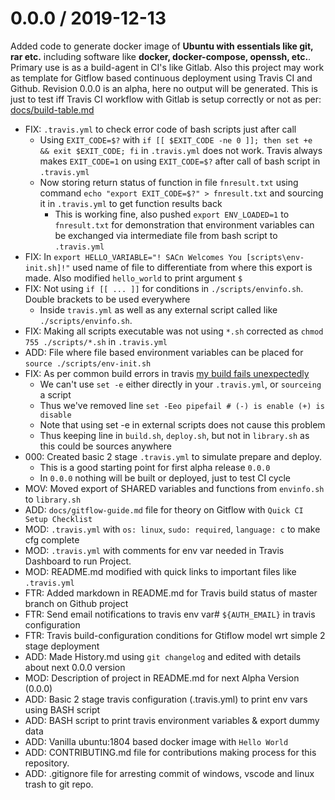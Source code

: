 # 0.0.0 / 2019-12-13

Added code to generate docker image of **Ubuntu with essentials like git, rar etc.** including software like **docker, docker-compose, openssh, etc.**. Primary use is as a build-agent in CI's like Gitlab. Also this project may work as template for Gitflow based continuous deployment using Travis CI and Github. Revision 0.0.0 is an alpha, here no output will be generated. This is just to test iff Travis CI workflow with Gitlab is setup correctly or not as per: [docs/build-table.md](docs/build-table.md)

- FIX: `.travis.yml` to check error code of bash scripts just after call
  - Using `EXIT_CODE=$?` with `if [[ $EXIT_CODE -ne 0 ]]; then set +e && exit $EXIT_CODE; fi` in `.travis.yml` does not work. Travis always makes `EXIT_CODE=1` on using `EXIT_CODE=$?` after call of bash script in `.travis.yml`
  - Now storing return status of function in file `fnresult.txt` using command `echo "export EXIT_CODE=$?" > fnresult.txt` and sourcing it in `.travis.yml` to get function results back
    - This is working fine, also pushed `export ENV_LOADED=1` to `fnresult.txt` for demonstration that environment variables can be exchanged via intermediate file from bash script to `.travis.yml`
- FIX: In `export HELLO_VARIABLE="! SACn Welcomes You [scripts\env-init.sh]!"` used name of file to differentiate from where this export is made. Also modified `hello_world` to print argument `$`
- FIX: Not using `if [[ ... ]]` for conditions in `./scripts/envinfo.sh`. Double brackets to be used everywhere
  - Inside `travis.yml` as well as any external script called like `./scripts/envinfo.sh`.
- FIX: Making all scripts executable was not using `*.sh` corrected as `chmod 755 ./scripts/*.sh` in `.travis.yml`
- ADD: File where file based environment variables can be placed for `source ./scripts/env-init.sh`
- FIX: As per common build errors in travis [my build fails unexpectedly](https://docs.travis-ci.com/user/common-build-problems/#my-build-fails-unexpectedly)
  - We can't use `set -e` either directly in your `.travis.yml`, or `sourceing` a script
  - Thus we've removed line `set -Eeo pipefail # (-) is enable (+) is disable`
  - Note that using set -e in external scripts does not cause this problem
  - Thus keeping line in `build.sh`, `deploy.sh`, but not in `library.sh` as this could be sources anywhere
- 000: Created basic 2 stage `.travis.yml` to simulate prepare and deploy.
  - This is a good starting point for first alpha release `0.0.0`
  - In `0.0.0` nothing will be built or deployed, just to test CI cycle
- MOV: Moved export of SHARED variables and functions from `envinfo.sh` to `library.sh`
- ADD: `docs/gitflow-guide.md` file for theory on Gitflow with `Quick CI Setup Checklist`
- MOD: `.travis.yml` with `os: linux`, `sudo: required`, `language: c` to make cfg complete
- MOD: `.travis.yml` with comments for env var needed in Travis Dashboard to run Project.
- MOD: README.md modified with quick links to important files like `.travis.yml`
- FTR: Added markdown in README.md for Travis build status of master branch on Github project
- FTR: Send email notifications to travis env var# `${AUTH_EMAIL}` in travis configuration
- FTR: Travis build-configuration conditions for Gtiflow model wrt simple 2 stage deployment
- ADD: Made History.md using `git changelog` and edited with details about next 0.0.0 version
- MOD: Description of project in README.md for next Alpha Version (0.0.0)
- ADD: Basic 2 stage travis configuration (.travis.yml) to print env vars using BASH script
- ADD: BASH script to print travis environment variables & export dummy data
- ADD: Vanilla ubuntu:1804 based docker image with `Hello World`
- ADD: CONTRIBUTING.md file for contributions making process for this repository.
- ADD: .gitignore file for arresting commit of windows, vscode and linux trash to git repo.

```

```
